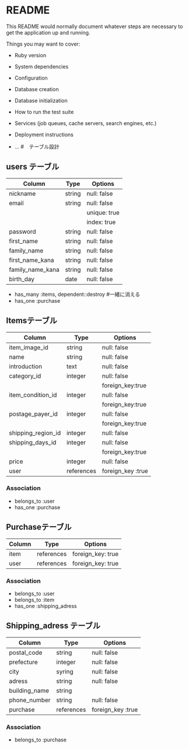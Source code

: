 # README

This README would normally document whatever steps are necessary to get the
application up and running.

Things you may want to cover:

* Ruby version

* System dependencies

* Configuration

* Database creation

* Database initialization

* How to run the test suite

* Services (job queues, cache servers, search engines, etc.)

* Deployment instructions

* ...
#　テーブル設計

## users テーブル

| Column          | Type   | Options     |
| --------------- | ------ | ----------- |
| nickname        | string | null: false |
| email           | string | null: false |
|                 |        |unique: true |#重複を防ぐ
|                 |        |index: true  |#外部キー
| password        | string | null: false |
| first_name      | string | null: false |
| family_name     | string | null: false |
| first_name_kana | string | null: false |
| family_name_kana| string | null: false |
| birth_day       | date   | null: false |


- has_many :items, dependent::destroy #一緒に消える
- has_one :purchase

##  Itemsテーブル

| Column            | Type      | Options          |
| ----------------- | --------- | -----------      |
| item_image_id     | string    | null: false      |
| name              | string    | null: false      |
| introduction      | text      | null: false      |
| category_id       | integer   | null: false      |
|                   |           | foreign_key:true |
| item_condition_id | integer   | null: false      |
|                   |           | foreign_key:true |
| postage_payer_id  | integer   | null: false      |
|                   |           | foreign_key:true |
| shipping_region_id| integer   | null: false      |
| shipping_days_id  | integer   | null: false      |
|                   |           | foreign_key:true |
| price             | integer   | null: false      |
| user              | references| foreign_key :true|

### Association

- belongs_to :user
- has_one :purchase

##  Purchaseテーブル

| Column          | Type       | Options              |
| --------------  | ---------- | -------------------- |
| item            |references  | foreign_key: true    |
| user            |references  | foreign_key: true    |



### Association

- belongs_to :user
- belongs_to :item
- has_one :shipping_adress

## Shipping_adress テーブル

| Column      | Type       | Options               |
| ----------- | ---------- | --------------------- |
| postal_code | string     | null: false           |
| prefecture  | integer    | null: false           |
| city        | syring     | null: false           |
| adress      | string     | null: false           |
|building_name| string     |                       |
|phone_number | string     | null: false           |
| purchase    | references | foreign_key :true     |

### Association

- belongs_to :purchase